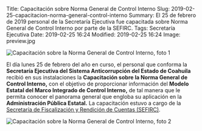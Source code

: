 Title: Capacitación sobre Norma General de Control Interno
Slug: 2019-02-25-capacitacion-norma-general-control-interno
Summary: El 25 de febrero de 2019 personal de la Secretaría Ejecutiva fue capacitada sobre Norma General de Control Interno por parte de la SEFIRC.
Tags: Secretaría Ejecutiva
Date: 2019-02-25 16:24
Modified: 2019-02-25 16:24
Image: preview.jpg


<img class="img-fluid" src="foto-01.jpg" alt="Capacitación sobre la Norma General de Control Interno, foto 1">

El día lunes 25 de febrero del año en curso, el personal que conforma la **Secretaría Ejecutiva del Sistema Anticorrupción del Estado de Coahuila** recibió en sus instalaciones la **Capacitación sobre la Norma General de Control Interno,** con el objetivo de proporcionar información del **Modelo Estatal del Marco Integrado de Control Interno,** de tal manera que le permita conocer el panorama general que engloba su aplicación en la **Administración Pública Estatal.** La capacitación estuvo a cargo de la [Secretaría de Fiscalización y Rendición de Cuentas (SEFIRC)](http://www.sefircoahuila.gob.mx/).

<img class="img-fluid" src="foto-02.jpg" alt="Capacitación sobre la Norma General de Control Interno, foto 2">
